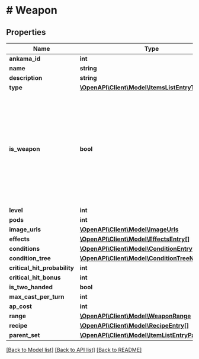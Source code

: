 # # Weapon

## Properties

Name | Type | Description | Notes
------------ | ------------- | ------------- | -------------
**ankama_id** | **int** |  | [optional]
**name** | **string** |  | [optional]
**description** | **string** |  | [optional]
**type** | [**\OpenAPI\Client\Model\ItemsListEntryTypedType**](ItemsListEntryTypedType.md) |  | [optional]
**is_weapon** | **bool** | always true when the item is a weapon. Many fields are now available. Always check for this flag first when getting single equipment items. | [optional]
**level** | **int** |  | [optional]
**pods** | **int** |  | [optional]
**image_urls** | [**\OpenAPI\Client\Model\ImageUrls**](ImageUrls.md) |  | [optional]
**effects** | [**\OpenAPI\Client\Model\EffectsEntry[]**](EffectsEntry.md) |  | [optional]
**conditions** | [**\OpenAPI\Client\Model\ConditionEntry[]**](ConditionEntry.md) |  | [optional]
**condition_tree** | [**\OpenAPI\Client\Model\ConditionTreeNode**](ConditionTreeNode.md) |  | [optional]
**critical_hit_probability** | **int** |  | [optional]
**critical_hit_bonus** | **int** |  | [optional]
**is_two_handed** | **bool** |  | [optional]
**max_cast_per_turn** | **int** |  | [optional]
**ap_cost** | **int** |  | [optional]
**range** | [**\OpenAPI\Client\Model\WeaponRange**](WeaponRange.md) |  | [optional]
**recipe** | [**\OpenAPI\Client\Model\RecipeEntry[]**](RecipeEntry.md) |  | [optional]
**parent_set** | [**\OpenAPI\Client\Model\ItemListEntryParentSet**](ItemListEntryParentSet.md) |  | [optional]

[[Back to Model list]](../../README.md#models) [[Back to API list]](../../README.md#endpoints) [[Back to README]](../../README.md)
